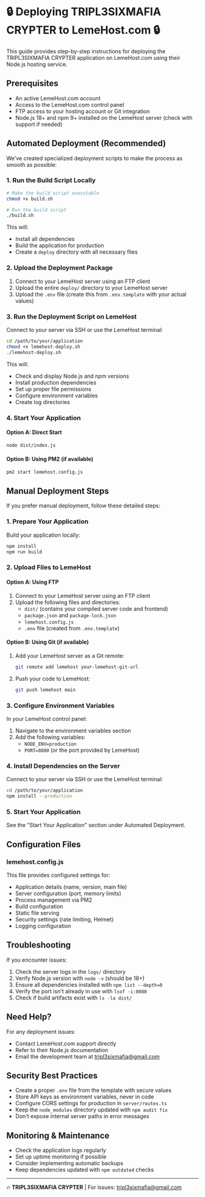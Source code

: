 # 🔒 Deploying TRIPL3SIXMAFIA CRYPTER to LemeHost.com 🔒

This guide provides step-by-step instructions for deploying the TRIPL3SIXMAFIA CRYPTER application on LemeHost.com using their Node.js hosting service.

## Prerequisites

- An active LemeHost.com account
- Access to the LemeHost.com control panel
- FTP access to your hosting account or Git integration
- Node.js 18+ and npm 9+ installed on the LemeHost server (check with support if needed)

## Automated Deployment (Recommended)

We've created specialized deployment scripts to make the process as smooth as possible:

### 1. Run the Build Script Locally

```bash
# Make the build script executable
chmod +x build.sh

# Run the build script
./build.sh
```

This will:
- Install all dependencies
- Build the application for production
- Create a `deploy` directory with all necessary files

### 2. Upload the Deployment Package

1. Connect to your LemeHost server using an FTP client
2. Upload the entire `deploy/` directory to your LemeHost server
3. Upload the `.env` file (create this from `.env.template` with your actual values)

### 3. Run the Deployment Script on LemeHost

Connect to your server via SSH or use the LemeHost terminal:

```bash
cd /path/to/your/application
chmod +x lemehost-deploy.sh
./lemehost-deploy.sh
```

This will:
- Check and display Node.js and npm versions
- Install production dependencies
- Set up proper file permissions
- Configure environment variables
- Create log directories

### 4. Start Your Application

#### Option A: Direct Start

```bash
node dist/index.js
```

#### Option B: Using PM2 (if available)

```bash
pm2 start lemehost.config.js
```

## Manual Deployment Steps

If you prefer manual deployment, follow these detailed steps:

### 1. Prepare Your Application

Build your application locally:

```bash
npm install
npm run build
```

### 2. Upload Files to LemeHost

#### Option A: Using FTP

1. Connect to your LemeHost server using an FTP client
2. Upload the following files and directories:
   - `dist/` (contains your compiled server code and frontend)
   - `package.json` and `package-lock.json`
   - `lemehost.config.js`
   - `.env` file (created from `.env.template`)

#### Option B: Using Git (if available)

1. Add your LemeHost server as a Git remote:
   ```bash
   git remote add lemehost your-lemehost-git-url
   ```
2. Push your code to LemeHost:
   ```bash
   git push lemehost main
   ```

### 3. Configure Environment Variables

In your LemeHost control panel:

1. Navigate to the environment variables section
2. Add the following variables:
   - `NODE_ENV=production`
   - `PORT=8080` (or the port provided by LemeHost)

### 4. Install Dependencies on the Server

Connect to your server via SSH or use the LemeHost terminal:

```bash
cd /path/to/your/application
npm install --production
```

### 5. Start Your Application

See the "Start Your Application" section under Automated Deployment.

## Configuration Files

### lemehost.config.js

This file provides configured settings for:
- Application details (name, version, main file)
- Server configuration (port, memory limits)
- Process management via PM2
- Build configuration
- Static file serving
- Security settings (rate limiting, Helmet)
- Logging configuration

## Troubleshooting

If you encounter issues:

1. Check the server logs in the `logs/` directory
2. Verify Node.js version with `node -v` (should be 18+)
3. Ensure all dependencies installed with `npm list --depth=0`
4. Verify the port isn't already in use with `lsof -i:8080`
5. Check if build artifacts exist with `ls -la dist/`

## Need Help?

For any deployment issues:
- Contact LemeHost.com support directly
- Refer to their Node.js documentation
- Email the development team at tripl3sixmafia@gmail.com

## Security Best Practices

- Create a proper `.env` file from the template with secure values
- Store API keys as environment variables, never in code
- Configure CORS settings for production in `server/routes.ts`
- Keep the `node_modules` directory updated with `npm audit fix`
- Don't expose internal server paths in error messages

## Monitoring & Maintenance

- Check the application logs regularly
- Set up uptime monitoring if possible
- Consider implementing automatic backups
- Keep dependencies updated with `npm outdated` checks

---

🔥 **TRIPL3SIXMAFIA CRYPTER** | For issues: tripl3sixmafia@gmail.com